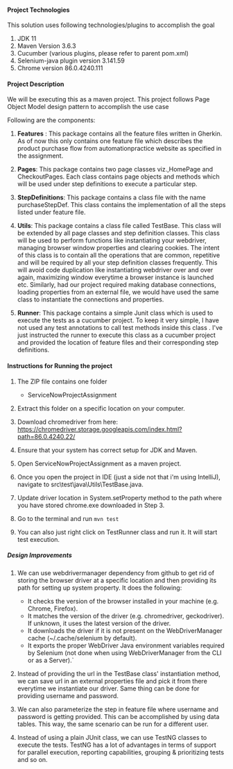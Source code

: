 #### **Project Technologies**

This solution uses following technologies/plugins to accomplish the goal
1) JDK 11
2) Maven Version 3.6.3
3) Cucumber (various plugins, please refer to parent pom.xml)
4) Selenium-java plugin version 3.141.59
5) Chrome version 86.0.4240.111

#### **Project Description**

We will be executing this as a maven project. This project follows Page Object Model design pattern to accomplish the use case

Following are the components:

1) **Features** : This package contains all the feature files written in Gherkin. As of now this only contains
one feature file which describes the product purchase flow from automationpractice website as specified in the assignment.

2) **Pages**: This package contains two page classes viz.,HomePage and CheckoutPages. Each class contains page objects
and methods which will be used under step definitions to execute a particular step.

3) **StepDefinitions**: This package contains a class file with the name purchaseStepDef. This class contains
the implementation of all the steps listed under feature file.

4) **Utils**: This package contains a class file called TestBase. This class will be extended by all page classes and step definition classes.
This class will be used to perform functions like instantiating your webdriver, managing browser window properties and clearing cookies.
The intent of this class is to contain all the operations that are common, repetitive and will be required
by all your step definition classes frequently. This will avoid code duplication like instantiating webdriver 
over and over again, maximizing window everytime a browser instance is launched etc.
Similarly, had our project required making database connections, loading properties from an external file, we would
have used the same class to instantiate the connections and properties. 

5) **Runner**: This package contains a simple Junit class which is used to execute the tests as a cucumber project. To keep it very simple,
 I have not used any test annotations to call test methods inside this class . I've just instructed the runner to execute this 
 class as a cucumber project and provided the location of feature files and their corresponding step definitions.


#### **Instructions for Running the project**
 
 1) The ZIP file contains one folder
    - ServiceNowProjectAssignment

2) Extract this folder on a specific location on your computer.

3) Download chromedriver from here: https://chromedriver.storage.googleapis.com/index.html?path=86.0.4240.22/

4) Ensure that your system has correct setup for JDK and Maven.

5) Open ServiceNowProjectAssignment as a maven project.

6) Once you open the project in IDE (just a side not that i'm using IntelliJ), navigate to src\test\java\Utils\TestBase.java.

7) Update driver location in System.setProperty method to the path where you have stored chrome.exe downloaded in Step 3.  

7) Go to the terminal and run `mvn test`

8) You can also just right click on TestRunner class and run it. It will start test execution.

##### **Design Improvements**
1) We can use webdrivermanager dependency from github to get rid of storing the browser driver
at a specific location and then providing its path for setting up system property. It does the following:
    - It checks the version of the browser installed in your machine (e.g. Chrome, Firefox).
    - It matches the version of the driver (e.g. chromedriver, geckodriver). If unknown, it uses the latest version of the driver.
    - It downloads the driver if it is not present on the WebDriverManager cache (~/.cache/selenium by default).
    - It exports the proper WebDriver Java environment variables required by Selenium (not done when using WebDriverManager from the CLI or as a Server).`

2) Instead of providing the url in the TestBase class' instantiation method, we can save url 
in an external properties file and pick it from there everytime we instantiate our driver. Same thing
can be done for providing username and password.

3) We can also parameterize the step in feature file where username and password is getting provided.
This can be accomplished by using data tables. This way, the same scenario can be run for a different
user.

4) Instead of using a plain JUnit class, we can use TestNG classes to execute the tests.
TestNG has a lot of advantages in terms of support for parallel execution, reporting capabilities, 
grouping & prioritizing tests and so on.
